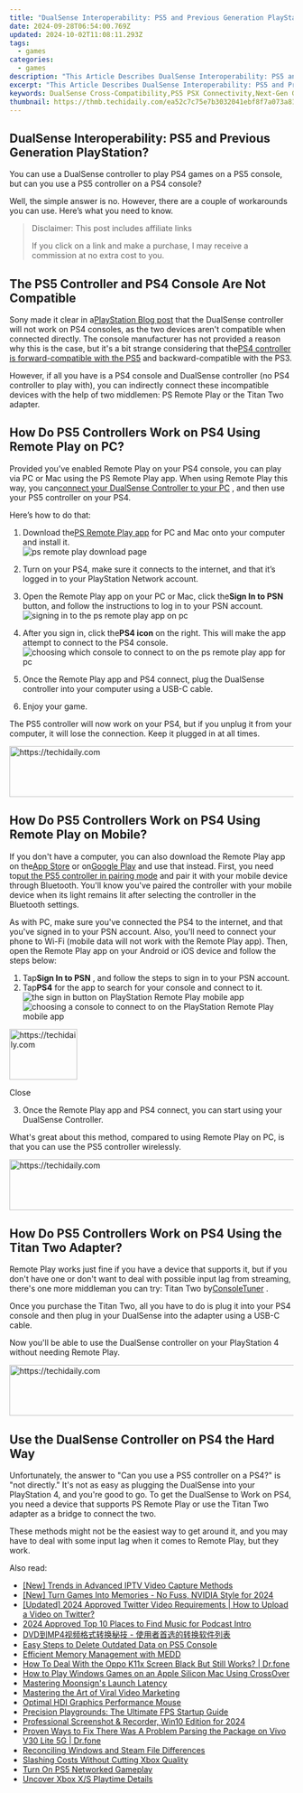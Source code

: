```yaml
---
title: "DualSense Interoperability: PS5 and Previous Generation PlayStation?"
date: 2024-09-28T06:54:00.769Z
updated: 2024-10-02T11:08:11.293Z
tags:
  - games
categories:
  - games
description: "This Article Describes DualSense Interoperability: PS5 and Previous Generation PlayStation?"
excerpt: "This Article Describes DualSense Interoperability: PS5 and Previous Generation PlayStation?"
keywords: DualSense Cross-Compatibility,PS5 PSX Connectivity,Next-Gen Game Console Linking,Sony's Dual Interactions,PlayStation Generations Unite,Gaming Platform Sync,PS5 Multi-Game Support
thumbnail: https://thmb.techidaily.com/ea52c7c75e7b3032041ebf8f7a073a81be868964630fead8d644714b724c8d98.jpg
---
```


## DualSense Interoperability: PS5 and Previous Generation PlayStation?

 You can use a DualSense controller to play PS4 games on a PS5 console, but can you use a PS5 controller on a PS4 console?

 Well, the simple answer is no. However, there are a couple of workarounds you can use. Here’s what you need to know.

>  Disclaimer: This post includes affiliate links
>
>  If you click on a link and make a purchase, I may receive a commission at no extra cost to you.
>

## The PS5 Controller and PS4 Console Are Not Compatible

 Sony made it clear in a[PlayStation Blog post](https://blog.playstation.com/2020/11/09/ps5-the-ultimate-faq/#dualsens) that the DualSense controller will not work on PS4 consoles, as the two devices aren't compatible when connected directly. The console manufacturer has not provided a reason why this is the case, but it's a bit strange considering that the[PS4 controller is forward-compatible with the PS5](https://www.makeuseof.com/use-ps4-controllers-on-playstation-5/) and backward-compatible with the PS3.

 However, if all you have is a PS4 console and DualSense controller (no PS4 controller to play with), you can indirectly connect these incompatible devices with the help of two middlemen: PS Remote Play or the Titan Two adapter.

## How Do PS5 Controllers Work on PS4 Using Remote Play on PC?

 Provided you’ve enabled Remote Play on your PS4 console, you can play via PC or Mac using the PS Remote Play app. When using Remote Play this way, you can[connect your DualSense Controller to your PC](https://www.makeuseof.com/how-to-use-ps5-controller-on-pc/) , and then use your PS5 controller on your PS4.

Here’s how to do that:

1. Download the[PS Remote Play app](https://www.playstation.com/en-us/remote-play/) for PC and Mac onto your computer and install it.  
![ps remote play download page](https://static1.makeuseofimages.com/wordpress/wp-content/uploads/2022/06/ps-remote-play-app-download.jpg)
2. Turn on your PS4, make sure it connects to the internet, and that it’s logged in to your PlayStation Network account.
3. Open the Remote Play app on your PC or Mac, click the**Sign In to PSN** button, and follow the instructions to log in to your PSN account.  
![signing in to the ps remote play app on pc](https://static1.makeuseofimages.com/wordpress/wp-content/uploads/2022/06/sign-in-ps-remote-play-pc.jpg)
4. After you sign in, click the**PS4 icon** on the right. This will make the app attempt to connect to the PS4 console.  
![choosing which console to connect to on the ps remote play app for pc](https://static1.makeuseofimages.com/wordpress/wp-content/uploads/2022/06/connect-ps4-remote-play-pc.jpg)
5. Once the Remote Play app and PS4 connect, plug the DualSense controller into your computer using a USB-C cable.

6. Enjoy your game.

 The PS5 controller will now work on your PS4, but if you unplug it from your computer, it will lose the connection. Keep it plugged in at all times.

<!-- affiliate ads begin -->
<a href="https://aligracehair.sjv.io/c/5597632/1902309/19272" target="_top" id="1902309">
  <img src="//a.impactradius-go.com/display-ad/19272-1902309" border="0" alt="https://techidaily.com" width="728" height="90"/>
</a>
<img height="0" width="0" src="https://aligracehair.sjv.io/i/5597632/1902309/19272" style="position:absolute;visibility:hidden;" border="0" />
<!-- affiliate ads end -->

## How Do PS5 Controllers Work on PS4 Using Remote Play on Mobile?

 If you don't have a computer, you can also download the Remote Play app on the[App Store](https://apps.apple.com/us/app/ps-remote-play/id1436192460) or on[Google Play](https://www.anrdoezrs.net/links/7251228/type/dlg/sid/UUmuoUeUpU2012734/https://play.google.com/store/apps/details?id=com.playstation.remoteplay&cjevent=b7556139646111ee834a011c0a18b8f6) and use that instead. First, you need to[put the PS5 controller in pairing mode](https://www.makeuseof.com/how-to-ps5-dualsense-controller-pairing-mode/) and pair it with your mobile device through Bluetooth. You'll know you've paired the controller with your mobile device when its light remains lit after selecting the controller in the Bluetooth settings.

 As with PC, make sure you've connected the PS4 to the internet, and that you've signed in to your PSN account. Also, you'll need to connect your phone to Wi-Fi (mobile data will not work with the Remote Play app). Then, open the Remote Play app on your Android or iOS device and follow the steps below:

1. Tap**Sign In to PSN** , and follow the steps to sign in to your PSN account.
2. Tap**PS4** for the app to search for your console and connect to it.  
![the sign in button on PlayStation Remote Play mobile app](https://static1.makeuseofimages.com/wordpress/wp-content/uploads/2023/10/the-sign-in-button-on-ps-remote-play-mobile-app.jpg)  
![choosing a console to connect to on the PlayStation Remote Play mobile app](https://static1.makeuseofimages.com/wordpress/wp-content/uploads/2023/10/choosing-a-console-to-connect-to-on-the-ps-remote-play-mobile-app.jpg)  

<!-- affiliate ads begin -->
<a href="https://aligracehair.sjv.io/c/5597632/2135408/19272" target="_top" id="2135408">
  <img src="//a.impactradius-go.com/display-ad/19272-2135408" border="0" alt="https://techidaily.com" width="120" height="90"/>
</a>
<img height="0" width="0" src="https://aligracehair.sjv.io/i/5597632/2135408/19272" style="position:absolute;visibility:hidden;" border="0" />
<!-- affiliate ads end -->

Close

3. Once the Remote Play app and PS4 connect, you can start using your DualSense Controller.

 What's great about this method, compared to using Remote Play on PC, is that you can use the PS5 controller wirelessly.

<!-- affiliate ads begin -->
<a href="https://appsumo.8odi.net/c/5597632/2151888/7443" target="_top" id="2151888">
  <img src="//a.impactradius-go.com/display-ad/7443-2151888" border="0" alt="https://techidaily.com" width="600" height="90"/>
</a>
<img height="0" width="0" src="https://appsumo.8odi.net/i/5597632/2151888/7443" style="position:absolute;visibility:hidden;" border="0" />
<!-- affiliate ads end -->

## How Do PS5 Controllers Work on PS4 Using the Titan Two Adapter?

 Remote Play works just fine if you have a device that supports it, but if you don't have one or don't want to deal with possible input lag from streaming, there's one more middleman you can try: Titan Two by[ConsoleTuner](https://www.consoletuner.com/products/titan-two/) .

 Once you purchase the Titan Two, all you have to do is plug it into your PS4 console and then plug in your DualSense into the adapter using a USB-C cable.

 Now you'll be able to use the DualSense controller on your PlayStation 4 without needing Remote Play.

<!-- affiliate ads begin -->
<a href="https://aligracehair.sjv.io/c/5597632/2115937/19272" target="_top" id="2115937">
  <img src="//a.impactradius-go.com/display-ad/19272-2115937" border="0" alt="https://techidaily.com" width="728" height="90"/>
</a>
<img height="0" width="0" src="https://aligracehair.sjv.io/i/5597632/2115937/19272" style="position:absolute;visibility:hidden;" border="0" />
<!-- affiliate ads end -->

## Use the DualSense Controller on PS4 the Hard Way

 Unfortunately, the answer to "Can you use a PS5 controller on a PS4?" is "not directly." It's not as easy as plugging the DualSense into your PlayStation 4, and you're good to go. To get the DualSense to Work on PS4, you need a device that supports PS Remote Play or use the Titan Two adapter as a bridge to connect the two.

 These methods might not be the easiest way to get around it, and you may have to deal with some input lag when it comes to Remote Play, but they work.

<ins class="adsbygoogle"
     style="display:block"
     data-ad-format="autorelaxed"
     data-ad-client="ca-pub-7571918770474297"
     data-ad-slot="1223367746"></ins>

<ins class="adsbygoogle"
     style="display:block"
     data-ad-client="ca-pub-7571918770474297"
     data-ad-slot="8358498916"
     data-ad-format="auto"
     data-full-width-responsive="true"></ins>

<span class="atpl-alsoreadstyle">Also read:</span>
<div><ul>
<li><a href="https://on-screen-recording.techidaily.com/new-trends-in-advanced-iptv-video-capture-methods/"><u>[New] Trends in Advanced IPTV Video Capture Methods</u></a></li>
<li><a href="https://digital-screen-recording.techidaily.com/new-turn-games-into-memories-no-fuss-nvidia-style-for-2024/"><u>[New] Turn Games Into Memories - No Fuss, NVIDIA Style for 2024</u></a></li>
<li><a href="https://twitter-videos.techidaily.com/updated-2024-approved-twitter-video-requirements-how-to-upload-a-video-on-twitter/"><u>[Updated] 2024 Approved Twitter Video Requirements | How to Upload a Video on Twitter?</u></a></li>
<li><a href="https://some-techniques.techidaily.com/2024-approved-top-10-places-to-find-music-for-podcast-intro/"><u>2024 Approved Top 10 Places to Find Music for Podcast Intro</u></a></li>
<li><a href="https://eaxpv-info.techidaily.com/1725290007734-dvdmp4/"><u>DVD到MP4视频格式转换秘技 - 使用者首选的转换软件列表</u></a></li>
<li><a href="https://games-able.techidaily.com/easy-steps-to-delete-outdated-data-on-ps5-console/"><u>Easy Steps to Delete Outdated Data on PS5 Console</u></a></li>
<li><a href="https://driver-install.techidaily.com/efficient-memory-management-with-medd/"><u>Efficient Memory Management with MEDD</u></a></li>
<li><a href="https://change-location.techidaily.com/how-to-deal-with-the-oppo-k11x-screen-black-but-still-works-drfone-by-drfone-fix-android-problems-fix-android-problems/"><u>How To Deal With the Oppo K11x Screen Black But Still Works? | Dr.fone</u></a></li>
<li><a href="https://games-able.techidaily.com/how-to-play-windows-games-on-an-apple-silicon-mac-using-crossover/"><u>How to Play Windows Games on an Apple Silicon Mac Using CrossOver</u></a></li>
<li><a href="https://games-able.techidaily.com/mastering-moonsigns-launch-latency/"><u>Mastering Moonsign's Launch Latency</u></a></li>
<li><a href="https://youtube-data.techidaily.com/ring-the-art-of-viral-video-marketing/"><u>Mastering the Art of Viral Video Marketing</u></a></li>
<li><a href="https://games-able.techidaily.com/optimal-hdi-graphics-performance-mouse/"><u>Optimal HDI Graphics Performance Mouse</u></a></li>
<li><a href="https://games-able.techidaily.com/precision-playgrounds-the-ultimate-fps-startup-guide/"><u>Precision Playgrounds: The Ultimate FPS Startup Guide</u></a></li>
<li><a href="https://screen-recording.techidaily.com/professional-screenshot-and-recorder-win10-edition-for-2024/"><u>Professional Screenshot & Recorder, Win10 Edition for 2024</u></a></li>
<li><a href="https://howto.techidaily.com/proven-ways-to-fix-there-was-a-problem-parsing-the-package-on-vivo-v30-lite-5g-drfone-by-drfone-fix-android-problems-fix-android-problems/"><u>Proven Ways to Fix There Was A Problem Parsing the Package on Vivo V30 Lite 5G | Dr.fone</u></a></li>
<li><a href="https://games-able.techidaily.com/reconciling-windows-and-steam-file-differences/"><u>Reconciling Windows and Steam File Differences</u></a></li>
<li><a href="https://games-able.techidaily.com/slashing-costs-without-cutting-xbox-quality/"><u>Slashing Costs Without Cutting Xbox Quality</u></a></li>
<li><a href="https://games-able.techidaily.com/turn-on-ps5-networked-gameplay/"><u>Turn On PS5 Networked Gameplay</u></a></li>
<li><a href="https://games-able.techidaily.com/uncover-xbox-xs-playtime-details/"><u>Uncover Xbox X/S Playtime Details</u></a></li>
</ul></div>

